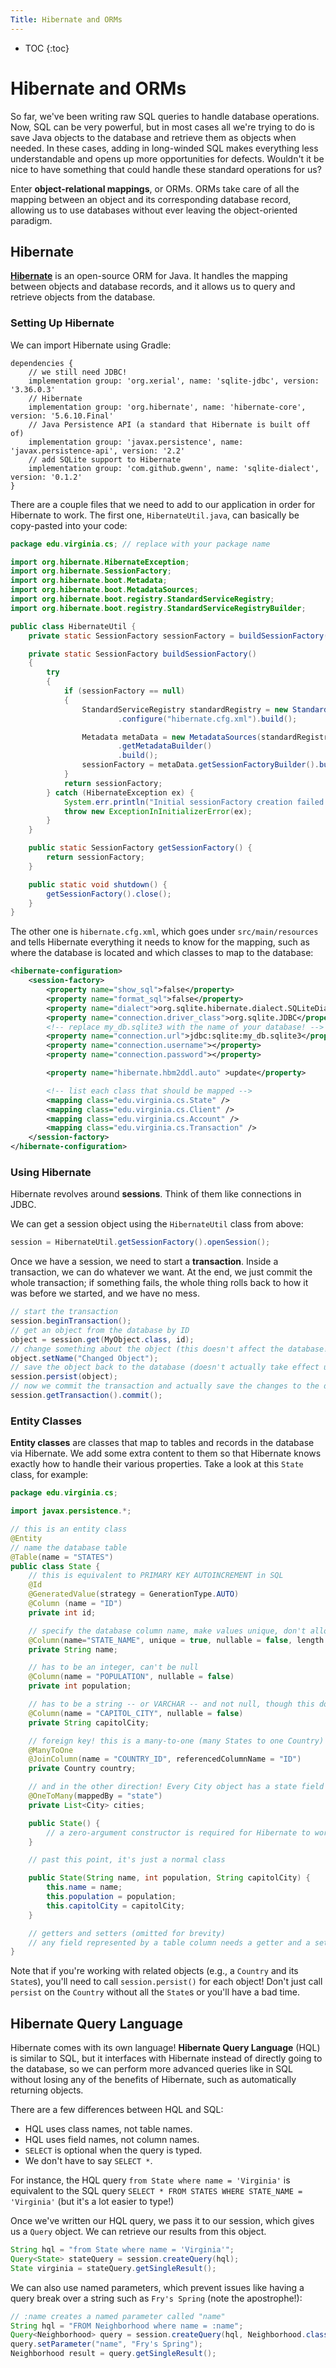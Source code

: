 ```yaml
---
Title: Hibernate and ORMs
---
```


* TOC
{:toc}

# Hibernate and ORMs

So far, we've been writing raw SQL queries to handle database operations. Now, SQL can be very powerful, but in most cases all we're trying to do is save Java objects to the database and retrieve them as objects when needed. In these cases, adding in long-winded SQL makes everything less understandable and opens up more opportunities for defects. Wouldn't it be nice to have something that could handle these standard operations for us?

Enter **object-relational mappings**, or ORMs. ORMs take care of all the mapping between an object and its corresponding database record, allowing us to use databases without ever leaving the object-oriented paradigm.

## Hibernate

[**Hibernate**](https://hibernate.org/) is an open-source ORM for Java. It handles the mapping between objects and database records, and it allows us to query and retrieve objects from the database.

### Setting Up Hibernate

We can import Hibernate using Gradle:

```text
dependencies {
    // we still need JDBC!
    implementation group: 'org.xerial', name: 'sqlite-jdbc', version: '3.36.0.3'
    // Hibernate
    implementation group: 'org.hibernate', name: 'hibernate-core', version: '5.6.10.Final'
    // Java Persistence API (a standard that Hibernate is built off of)
    implementation group: 'javax.persistence', name: 'javax.persistence-api', version: '2.2'
    // add SQLite support to Hibernate
    implementation group: 'com.github.gwenn', name: 'sqlite-dialect', version: '0.1.2'
}
```

There are a couple files that we need to add to our application in order for Hibernate to work. The first one, `HibernateUtil.java`, can basically be copy-pasted into your code:

```java
package edu.virginia.cs; // replace with your package name

import org.hibernate.HibernateException;
import org.hibernate.SessionFactory;
import org.hibernate.boot.Metadata;
import org.hibernate.boot.MetadataSources;
import org.hibernate.boot.registry.StandardServiceRegistry;
import org.hibernate.boot.registry.StandardServiceRegistryBuilder;

public class HibernateUtil {
    private static SessionFactory sessionFactory = buildSessionFactory();

    private static SessionFactory buildSessionFactory()
    {
        try
        {
            if (sessionFactory == null)
            {
                StandardServiceRegistry standardRegistry = new StandardServiceRegistryBuilder()
                        .configure("hibernate.cfg.xml").build();

                Metadata metaData = new MetadataSources(standardRegistry)
                        .getMetadataBuilder()
                        .build();
                sessionFactory = metaData.getSessionFactoryBuilder().build();
            }
            return sessionFactory;
        } catch (HibernateException ex) {
            System.err.println("Initial sessionFactory creation failed." + ex);
            throw new ExceptionInInitializerError(ex);
        }
    }

    public static SessionFactory getSessionFactory() {
        return sessionFactory;
    }

    public static void shutdown() {
        getSessionFactory().close();
    }
}
```

The other one is `hibernate.cfg.xml`, which goes under `src/main/resources` and tells Hibernate everything it needs to know for the mapping, such as where the database is located and which classes to map to the database:

```xml
<hibernate-configuration>
    <session-factory>
        <property name="show_sql">false</property>
        <property name="format_sql">false</property>
        <property name="dialect">org.sqlite.hibernate.dialect.SQLiteDialect</property>
        <property name="connection.driver_class">org.sqlite.JDBC</property>
        <!-- replace my_db.sqlite3 with the name of your database! -->
        <property name="connection.url">jdbc:sqlite:my_db.sqlite3</property>
        <property name="connection.username"></property>
        <property name="connection.password"></property>

        <property name="hibernate.hbm2ddl.auto" >update</property>

        <!-- list each class that should be mapped -->
        <mapping class="edu.virginia.cs.State" />
        <mapping class="edu.virginia.cs.Client" />
        <mapping class="edu.virginia.cs.Account" />
        <mapping class="edu.virginia.cs.Transaction" />
    </session-factory>
</hibernate-configuration>
```

### Using Hibernate

Hibernate revolves around **sessions**. Think of them like connections in JDBC.

We can get a session object using the `HibernateUtil` class from above:

```java
session = HibernateUtil.getSessionFactory().openSession();
```

Once we have a session, we need to start a **transaction**. Inside a transaction, we can do whatever we want. At the end, we just commit the whole transaction; if something fails, the whole thing rolls back to how it was before we started, and we have no mess.

```java
// start the transaction
session.beginTransaction();
// get an object from the database by ID
object = session.get(MyObject.class, id);
// change something about the object (this doesn't affect the database!)
object.setName("Changed Object");
// save the object back to the database (doesn't actually take effect until the transaction is committed!)
session.persist(object);
// now we commit the transaction and actually save the changes to the database
session.getTransaction().commit();
```

### Entity Classes

**Entity classes** are classes that map to tables and records in the database via Hibernate. We add some extra content to them so that Hibernate knows exactly how to handle their various properties. Take a look at this `State` class, for example:

```java
package edu.virginia.cs;

import javax.persistence.*;

// this is an entity class
@Entity
// name the database table
@Table(name = "STATES")
public class State {
    // this is equivalent to PRIMARY KEY AUTOINCREMENT in SQL
    @Id
    @GeneratedValue(strategy = GenerationType.AUTO)
    @Column (name = "ID")
    private int id;

    // specify the database column name, make values unique, don't allow null, cap length to 32
    @Column(name="STATE_NAME", unique = true, nullable = false, length = 32)
    private String name;

    // has to be an integer, can't be null
    @Column(name = "POPULATION", nullable = false)
    private int population;

    // has to be a string -- or VARCHAR -- and not null, though this doesn't have an explicit max length
    @Column(name = "CAPITOL_CITY", nullable = false)
    private String capitolCity;

    // foreign key! this is a many-to-one (many States to one Country) relation, referencing the Country's ID
    @ManyToOne
    @JoinColumn(name = "COUNTRY_ID", referencedColumnName = "ID")
    private Country country;

    // and in the other direction! Every City object has a state field of type State
    @OneToMany(mappedBy = "state")
    private List<City> cities;

    public State() {
        // a zero-argument constructor is required for Hibernate to work correctly
    }

    // past this point, it's just a normal class

    public State(String name, int population, String capitolCity) {
        this.name = name;
        this.population = population;
        this.capitolCity = capitolCity;
    }

    // getters and setters (omitted for brevity)
    // any field represented by a table column needs a getter and a setter
}
```

Note that if you're working with related objects (e.g., a `Country` and its `State`s), you'll need to call `session.persist()` for each object! Don't just call `persist` on the `Country` without all the `State`s or you'll have a bad time.

## Hibernate Query Language

Hibernate comes with its own language! **Hibernate Query Language** (HQL) is similar to SQL, but it interfaces with Hibernate instead of directly going to the database, so we can perform more advanced queries like in SQL without losing any of the benefits of Hibernate, such as automatically returning objects.

There are a few differences between HQL and SQL:

* HQL uses class names, not table names.
* HQL uses field names, not column names.
* `SELECT` is optional when the query is typed.
* We don't have to say `SELECT *`.

For instance, the HQL query `from State where name = 'Virginia'` is equivalent to the SQL query `SELECT * FROM STATES WHERE STATE_NAME = 'Virginia'` (but it's a lot easier to type!)

Once we've written our HQL query, we pass it to our session, which gives us a `Query` object. We can retrieve our results from this object.

```java
String hql = "from State where name = 'Virginia'";
Query<State> stateQuery = session.createQuery(hql);
State virginia = stateQuery.getSingleResult();
```

We can also use named parameters, which prevent issues like having a query break over a string such as `Fry's Spring` (note the apostrophe!):

```java
// :name creates a named parameter called "name"
String hql = "FROM Neighborhood where name = :name";
Query<Neighborhood> query = session.createQuery(hql, Neighborhood.class);
query.setParameter("name", "Fry's Spring");
Neighborhood result = query.getSingleResult();
```
